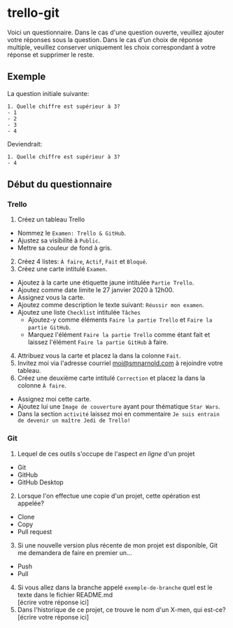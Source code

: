 # trello-git

Voici un questionnaire. 
Dans le cas d'une question ouverte, veuillez ajouter votre réponses sous la question.
Dans le cas d'un choix de réponse multiple, veuillez conserver uniquement les choix correspondant à votre réponse et supprimer le reste.

## Exemple 
La question initiale suivante:<br>
```
1. Quelle chiffre est supérieur à 3?
- 1
- 2
- 3
- 4
```

Deviendrait:<br>
```
1. Quelle chiffre est supérieur à 3?
- 4
```

## Début du questionnaire 
### Trello
1. Créez un tableau Trello
  * Nommez le `Examen: Trello & GitHub`.
  * Ajustez sa visibilité à `Public`.
  * Mettre sa couleur de fond à gris.
2. Créez 4 listes: `À faire`, `Actif`, `Fait` et `Bloqué`.
3. Créez une carte intitulé `Examen`. 
  * Ajoutez à la carte une étiquette jaune intitulée `Partie Trello`.
  * Ajoutez comme date limite le 27 janvier 2020 à 12h00.
  * Assignez vous la carte.
  * Ajoutez comme description le texte suivant: `Réussir mon examen`.
  * Ajoutez une liste `Checklist` intitulée `Tâches`
    * Ajoutez-y comme éléments `Faire la partie Trello` et `Faire la partie GitHub`. 
    * Marquez l'élément `Faire la partie Trello` comme étant fait et laissez l'élément `Faire la partie GitHub` à faire. 
4. Attribuez vous la carte et placez la dans la colonne `Fait`.
5. Invitez moi via l'adresse courriel moi@smnarnold.com à rejoindre votre tableau.
6. Créez une deuxième carte intitulé `Correction` et placez la dans la colonne `À faire`.
  * Assignez moi cette carte.
  * Ajoutez lui une `Image de couverture` ayant pour thématique `Star Wars`.
  * Dans la section `activité` laissez moi en commentaire `Je suis entrain de devenir un maître Jedi de Trello!`
### Git
1. Lequel de ces outils s'occupe de l'aspect *en ligne* d'un projet
- Git
- GitHub
- GitHub Desktop
2. Lorsque l'on effectue une copie d'un projet, cette opération est appelée?
- Clone
- Copy
- Pull request
3. Si une nouvelle version plus récente de mon projet est disponible, Git me demandera de faire en premier un...
- Push
- Pull
4. Si vous allez dans la branche appelé `exemple-de-branche` quel est le texte dans le fichier README.md<br>
[écrire votre réponse ici]
5. Dans l'historique de ce projet, ce trouve le nom d'un X-men, qui est-ce?<br>
[écrire votre réponse ici]
